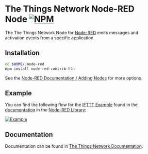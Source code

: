 # The Things Network Node-RED Node [![NPM](https://img.shields.io/npm/v/node-red-contrib-ttn.svg?maxAge=2592000)](http://flows.nodered.org/node/node-red-contrib-ttn)

The The Things Network Node for [Node-RED](http://nodered.org) emits messages and activation events from a specific application.

## Installation

```bash
cd $HOME/.node-red
npm install node-red-contrib-ttn
```

See the [Node-RED Documentation / Adding Nodes](http://nodered.org/docs/getting-started/adding-nodes) for more options.

## Example

You can find the following flow for the [IFTTT Example](https://www.thethingsnetwork.org/docs/node-red/#example-ifttt) found in the [documentation](https://www.thethingsnetwork.org/docs/node-js/) in the  [Node-RED Library](http://flows.nodered.org/flow/2d475e136cda21c3d642b0da66e565fe):

[![Example](https://www.thethingsnetwork.org/docs/assets/node-red-ifttt-flow.png)](http://flows.nodered.org/flow/2d475e136cda21c3d642b0da66e565fe)

## Documentation

Documentation can be found in [The Things Network Documentation](https://www.thethingsnetwork.org/docs/node-js/).
